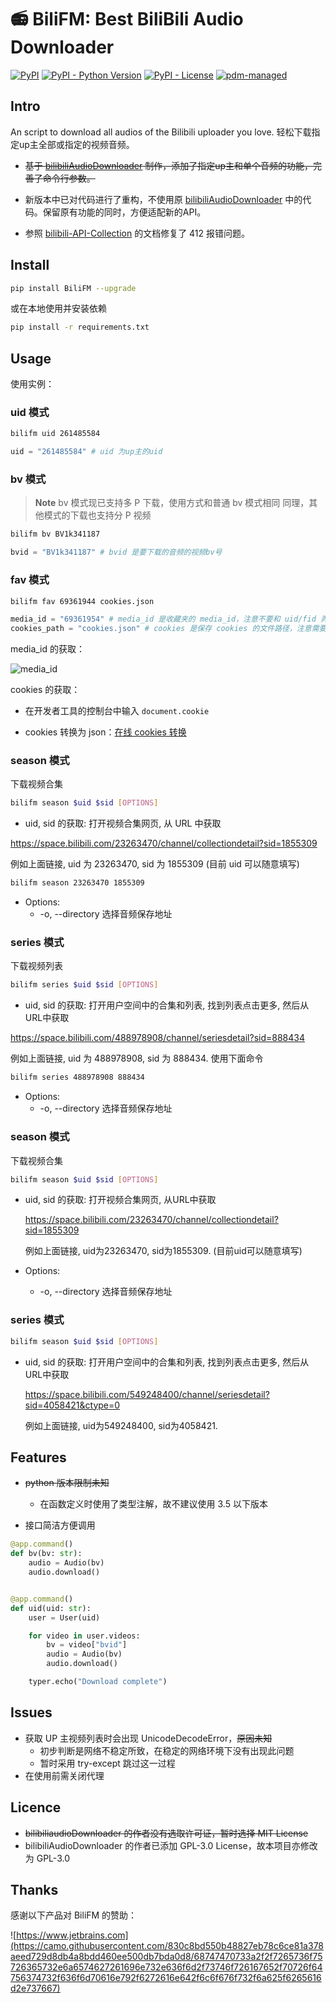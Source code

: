 # 📻 BiliFM: Best BiliBili Audio Downloader

[![PyPI](https://img.shields.io/pypi/v/BiliFM?style=flat-square)](https://pypi.org/project/BiliFM/)
[![PyPI - Python Version](https://img.shields.io/pypi/pyversions/BiliFM?style=flat-square)](https://pypi.org/project/BiliFM/)
[![PyPI - License](https://img.shields.io/pypi/l/BiliFM?style=flat-square)](https://github.com/jingfelix/BiliFM/blob/main/LICENSE)
[![pdm-managed](https://img.shields.io/badge/pdm-managed-blueviolet)](https://pdm-project.org)

## Intro

An script to download all audios of the Bilibili uploader you love.
轻松下载指定up主全部或指定的视频音频。

- ~~基于 [bilibiliAudioDownloader](https://github.com/nuster1128/bilibiliAudioDownloader) 制作，添加了指定up主和单个音频的功能，完善了命令行参数。~~

- 新版本中已对代码进行了重构，不使用原 [bilibiliAudioDownloader](https://github.com/nuster1128/bilibiliAudioDownloader) 中的代码。保留原有功能的同时，方便适配新的API。

- 参照 [bilibili-API-Collection](https://github.com/SocialSisterYi/bilibili-API-collect/blob/master/docs/misc/sign/wbi.md) 的文档修复了 412 报错问题。

## Install

```bash
pip install BiliFM --upgrade
```

或在本地使用并安装依赖

```bash
pip install -r requirements.txt
```

## Usage

使用实例：

### uid 模式

```Bash
bilifm uid 261485584
```

```python
uid = "261485584" # uid 为up主的uid
```

### bv 模式

> **Note**
bv 模式现已支持多 P 下载，使用方式和普通 bv 模式相同
同理，其他模式的下载也支持分 P 视频

```bash
bilifm bv BV1k341187
```

```python
bvid = "BV1k341187" # bvid 是要下载的音频的视频bv号
```

### fav 模式

```bash
bilifm fav 69361944 cookies.json
```

```python
media_id = "69361954" # media_id 是收藏夹的 media_id，注意不要和 uid/fid 弄混
cookies_path = "cookies.json" # cookies 是保存 cookies 的文件路径，注意需要转换为 json
```

media_id 的获取：

![media_id](./assets/fav.png)

cookies 的获取：

- 在开发者工具的控制台中输入 `document.cookie`

- cookies 转换为 json：[在线 cookies 转换](https://uutool.cn/cookie2json/)

### season 模式

下载视频合集

```bash
bilifm season $uid $sid [OPTIONS]
```

- uid, sid 的获取:
  打开视频合集网页, 从 URL 中获取

https://space.bilibili.com/23263470/channel/collectiondetail?sid=1855309

例如上面链接, uid 为 23263470, sid 为 1855309 (目前 uid 可以随意填写)

```bash
bilifm season 23263470 1855309
```

- Options:
  - -o, --directory 选择音频保存地址

### series 模式

下载视频列表

```bash
bilifm series $uid $sid [OPTIONS]
```

- uid, sid 的获取:
  打开用户空间中的合集和列表, 找到列表点击更多, 然后从URL中获取

https://space.bilibili.com/488978908/channel/seriesdetail?sid=888434

例如上面链接, uid 为 488978908, sid 为 888434. 使用下面命令

```bash
bilifm series 488978908 888434
```

- Options:
  - -o, --directory 选择音频保存地址

### season 模式
下载视频合集
```bash
bilifm season $uid $sid [OPTIONS]
```
- uid, sid 的获取:
  打开视频合集网页, 从URL中获取

  https://space.bilibili.com/23263470/channel/collectiondetail?sid=1855309

  例如上面链接, uid为23263470, sid为1855309. (目前uid可以随意填写)
- Options:
  - -o, --directory 选择音频保存地址

### series 模式
```bash
bilifm season $uid $sid [OPTIONS]
```
- uid, sid 的获取:
  打开用户空间中的合集和列表, 找到列表点击更多, 然后从URL中获取

  https://space.bilibili.com/549248400/channel/seriesdetail?sid=4058421&ctype=0

  例如上面链接, uid为549248400, sid为4058421.

## Features

- ~~python 版本限制未知~~
  - 在函数定义时使用了类型注解，故不建议使用 3.5 以下版本

- 接口简洁方便调用

```python
@app.command()
def bv(bv: str):
    audio = Audio(bv)
    audio.download()


@app.command()
def uid(uid: str):
    user = User(uid)

    for video in user.videos:
        bv = video["bvid"]
        audio = Audio(bv)
        audio.download()

    typer.echo("Download complete")
```

## Issues

- 获取 UP 主视频列表时会出现 UnicodeDecodeError，~~原因未知~~
  - 初步判断是网络不稳定所致，在稳定的网络环境下没有出现此问题
  - 暂时采用 try-except 跳过这一过程
- 在使用前需关闭代理

## Licence

- ~~bilibiliaudioDownloader 的作者没有选取许可证，暂时选择 MIT License~~
- bilibiliAudioDownloader 的作者已添加 GPL-3.0 License，故本项目亦修改为 GPL-3.0

## Thanks

感谢以下产品对 BiliFM 的赞助：

![https://www.jetbrains.com](https://camo.githubusercontent.com/830c8bd550b48827eb78c6ce81a378aeed729d8db4a8bdd460ee500db7bda0d8/68747470733a2f2f7265736f75726365732e6a6574627261696e732e636f6d2f73746f726167652f70726f64756374732f636f6d70616e792f6272616e642f6c6f676f732f6a625f6265616d2e737667)
